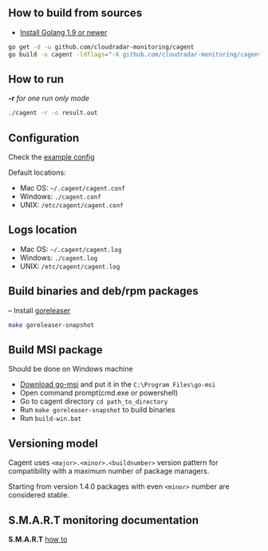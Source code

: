 ## How to build from sources
- [Install Golang 1.9 or newer](https://golang.org/dl/)
```bash
go get -d -u github.com/cloudradar-monitoring/cagent
go build -o cagent -ldflags="-X github.com/cloudradar-monitoring/cagent.Version=$(git --git-dir=$GOPATH/src/github.com/cloudradar-monitoring/cagent/.git describe --always --long --dirty --tag)" github.com/cloudradar-monitoring/cagent/cmd/cagent
```

## How to run
***-r** for _one run only_ mode*
```bash
./cagent -r -o result.out
```

## Configuration
Check the [example config](https://github.com/cloudradar-monitoring/cagent/blob/master/example.config.toml)

Default locations:
* Mac OS: `~/.cagent/cagent.conf`
* Windows: `./cagent.conf`
* UNIX: `/etc/cagent/cagent.conf`

## Logs location
* Mac OS: `~/.cagent/cagent.log`
* Windows: `./cagent.log`
* UNIX: `/etc/cagent/cagent.log`

## Build binaries and deb/rpm packages
– Install [goreleaser](https://goreleaser.com/introduction/)
```bash
make goreleaser-snapshot
```

## Build MSI package
Should be done on Windows machine
- [Download go-msi](https://github.com/cloudradar-monitoring/go-msi/releases) and put it in the `C:\Program Files\go-msi`
- Open command prompt(cmd.exe or powershell)
- Go to cagent directory `cd path_to_directory`
- Run `make goreleaser-snapshot` to build binaries
- Run `build-win.bat`

## Versioning model
Cagent uses `<major>.<minor>.<buildnumber>` version pattern for compatibility with a maximum number of package managers.

Starting from version 1.4.0 packages with even `<minor>` number are considered stable.

## S.M.A.R.T monitoring documentation
**S.M.A.R.T** [how to](https://github.com/cloudradar-monitoring/cagent/blob/master/SMART.md)
